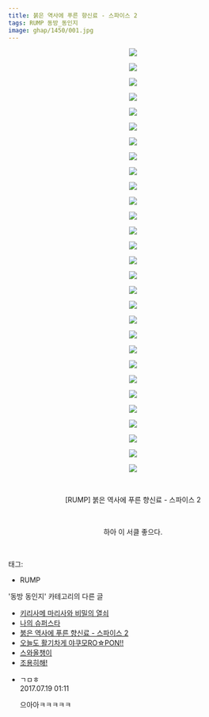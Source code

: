 ```yaml
---
title: 붉은 역사에 푸른 향신료 - 스파이스 2
tags: RUMP 동방_동인지
image: ghap/1450/001.jpg
---
```

<div class="article">
<p style="text-align: center; clear: none; float: none;"><img src="{{ site.nasurl }}/ghap/1450/001.jpg"/></p>
<p style="text-align: center; clear: none; float: none;"><img src="{{ site.nasurl }}/ghap/1450/002.jpg"/></p>
<p style="text-align: center; clear: none; float: none;"><img src="{{ site.nasurl }}/ghap/1450/003.jpg"/></p>
<p style="text-align: center; clear: none; float: none;"><img src="{{ site.nasurl }}/ghap/1450/004.jpg"/></p>
<p style="text-align: center; clear: none; float: none;"><img src="{{ site.nasurl }}/ghap/1450/005.jpg"/></p>
<p style="text-align: center; clear: none; float: none;"><img src="{{ site.nasurl }}/ghap/1450/006.jpg"/></p>
<p style="text-align: center; clear: none; float: none;"><img src="{{ site.nasurl }}/ghap/1450/007.jpg"/></p>
<p style="text-align: center; clear: none; float: none;"><img src="{{ site.nasurl }}/ghap/1450/008.jpg"/></p>
<p style="text-align: center; clear: none; float: none;"><img src="{{ site.nasurl }}/ghap/1450/009.jpg"/></p>
<p style="text-align: center; clear: none; float: none;"><img src="{{ site.nasurl }}/ghap/1450/010.jpg"/></p>
<p style="text-align: center; clear: none; float: none;"><img src="{{ site.nasurl }}/ghap/1450/011.jpg"/></p>
<p style="text-align: center; clear: none; float: none;"><img src="{{ site.nasurl }}/ghap/1450/012.jpg"/></p>
<p style="text-align: center; clear: none; float: none;"><img src="{{ site.nasurl }}/ghap/1450/013.jpg"/></p>
<p style="text-align: center; clear: none; float: none;"><img src="{{ site.nasurl }}/ghap/1450/014.jpg"/></p>
<p style="text-align: center; clear: none; float: none;"><img src="{{ site.nasurl }}/ghap/1450/015.jpg"/></p>
<p style="text-align: center; clear: none; float: none;"><img src="{{ site.nasurl }}/ghap/1450/016.jpg"/></p>
<p style="text-align: center; clear: none; float: none;"><img src="{{ site.nasurl }}/ghap/1450/017.jpg"/></p>
<p style="text-align: center; clear: none; float: none;"><img src="{{ site.nasurl }}/ghap/1450/018.jpg"/></p>
<p style="text-align: center; clear: none; float: none;"><img src="{{ site.nasurl }}/ghap/1450/019.jpg"/></p>
<p style="text-align: center; clear: none; float: none;"><img src="{{ site.nasurl }}/ghap/1450/020.jpg"/></p>
<p style="text-align: center; clear: none; float: none;"><img src="{{ site.nasurl }}/ghap/1450/021.jpg"/></p>
<p style="text-align: center; clear: none; float: none;"><img src="{{ site.nasurl }}/ghap/1450/022.jpg"/></p>
<p style="text-align: center; clear: none; float: none;"><img src="{{ site.nasurl }}/ghap/1450/023.jpg"/></p>
<p style="text-align: center; clear: none; float: none;"><img src="{{ site.nasurl }}/ghap/1450/024.jpg"/></p>
<p style="text-align: center; clear: none; float: none;"><img src="{{ site.nasurl }}/ghap/1450/025.jpg"/></p>
<p style="text-align: center; clear: none; float: none;"><img src="{{ site.nasurl }}/ghap/1450/026.jpg"/></p>
<p style="text-align: center; clear: none; float: none;"><img src="{{ site.nasurl }}/ghap/1450/027.jpg"/></p>
<p style="text-align: center; clear: none; float: none;"><img src="{{ site.nasurl }}/ghap/1450/028.jpg"/></p>
<p style="text-align: center; clear: none; float: none;"><img src="{{ site.nasurl }}/ghap/1450/029.jpg"/></p>
<p style="text-align: center; clear: none; float: none;"><br/></p>
<p style="text-align: center; clear: none; float: none;">[RUMP] 붉은 역사에 푸른 향신료 - 스파이스 2</p>
<p style="text-align: center; clear: none; float: none;"><br/></p>
<p style="text-align: center; clear: none; float: none;">하아 이 서클 좋으다.</p>
<p><br/></p>
</div><div class="tagTrail">
<p>태그: </p>
<ul>
<li>RUMP</li>
</ul>
</div><div class="another">
<p>'동방 동인지' 카테고리의 다른 글</p>
<ul>
<li><a href="/2016-08-09-ghap_1452">키리사메 마리사와 비밀의 열쇠</a></li>
<li><a href="/2016-08-09-ghap_1451">나의 슈퍼스타</a></li>
<li><a href="/2016-08-09-ghap_1450">붉은 역사에 푸른 향신료 - 스파이스 2</a></li>
<li><a href="/2016-08-09-ghap_1449">오늘도 활기차게 야쿠모RO☆PON!!</a></li>
<li><a href="/2016-08-09-ghap_1448">스와올챙이</a></li>
<li><a href="/2016-08-09-ghap_1446">조용히해!</a></li>
</ul>
</div><div class="cb_module cb_fluid">
<div class="cb_wrt cb_profile">
<div class="comment">
<ul>
<li class="cb_thumb_off" id="comment15038929">
<div class="cb_comment_area">
<div class="cb_info_area">
<div class="cb_section">
<span class="cb_nick_name">ㄱㅁㅎ</span>
</div>
<div class="cb_section">
<span class="cb_date">2017.07.19 01:11 </span>
</div>
</div>
<div class="cb_dsc_comment">
<p class="cb_dsc">
											으아아ㅋㅋㅋㅋㅋ
										</p>
</div>
</div></li>
</ul>
</div>
</div><!-- commentList close -->
</div>
